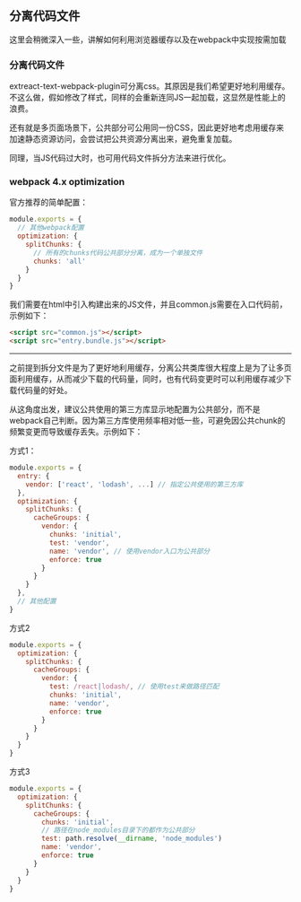 ## 分离代码文件

这里会稍微深入一些，讲解如何利用浏览器缓存以及在webpack中实现按需加载

### 分离代码文件

extreact-text-webpack-plugin可分离css。其原因是我们希望更好地利用缓存。不这么做，假如修改了样式，同样的会重新连同JS一起加载，这显然是性能上的浪费。

还有就是多页面场景下，公共部分可公用同一份CSS，因此更好地考虑用缓存来加速静态资源访问，会尝试把公共资源分离出来，避免重复加载。

同理，当JS代码过大时，也可用代码文件拆分方法来进行优化。

### webpack 4.x optimization

官方推荐的简单配置：

```js
module.exports = {
  // 其他webpack配置
  optimization: {
    splitChunks: {
      // 所有的chunks代码公共部分分离，成为一个单独文件
      chunks: 'all'
    }
  }
}
```

我们需要在html中引入构建出来的JS文件，并且common.js需要在入口代码前，示例如下：

```html
<script src="common.js"></script>
<script src="entry.bundle.js"></script>
```

---

之前提到拆分文件是为了更好地利用缓存，分离公共类库很大程度上是为了让多页面利用缓存，从而减少下载的代码量，同时，也有代码变更时可以利用缓存减少下载代码量的好处。

从这角度出发，建议公共使用的第三方库显示地配置为公共部分，而不是webpack自己判断。因为第三方库使用频率相对低一些，可避免因公共chunk的频繁变更而导致缓存丢失。示例如下：

方式1：

```js
module.exports = {
  entry: {
    vendor: ['react', 'lodash', ...] // 指定公共使用的第三方库
  },
  optimization: {
    splitChunks: {
      cacheGroups: {
        vendor: {
          chunks: 'initial',
          test: 'vendor',
          name: 'vendor', // 使用vendor入口为公共部分
          enforce: true
        }
      }
    }
  },
  // 其他配置
}
```

方式2

```js
module.exports = {
  optimization: {
    splitChunks: {
      cacheGroups: {
        vendor: {
          test: /react|lodash/, // 使用test来做路径匹配
          chunks: 'initial',
          name: 'vendor',
          enforce: true
        }
      }
    }
  }
}
```

方式3

```js
module.exports = {
  optimization: {
    splitChunks: {
      cacheGroups: {
        chunks: 'initial',
        // 路径在node_modules目录下的都作为公共部分
        test: path.resolve(__dirname, 'node_modules')
        name: 'vendor',
        enforce: true
      }
    }
  }
}
```
